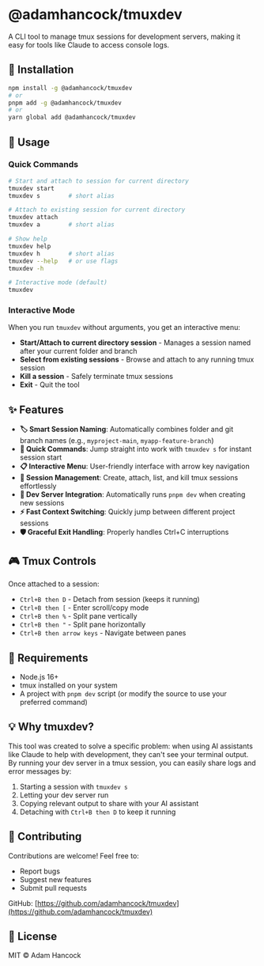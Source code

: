 # @adamhancock/tmuxdev

A CLI tool to manage tmux sessions for development servers, making it easy for tools like Claude to access console logs.

## 🚀 Installation

```bash
npm install -g @adamhancock/tmuxdev
# or
pnpm add -g @adamhancock/tmuxdev
# or
yarn global add @adamhancock/tmuxdev
```

## 📖 Usage

### Quick Commands

```bash
# Start and attach to session for current directory
tmuxdev start
tmuxdev s        # short alias

# Attach to existing session for current directory
tmuxdev attach
tmuxdev a        # short alias

# Show help
tmuxdev help
tmuxdev h        # short alias
tmuxdev --help   # or use flags
tmuxdev -h

# Interactive mode (default)
tmuxdev
```

### Interactive Mode

When you run `tmuxdev` without arguments, you get an interactive menu:

- **Start/Attach to current directory session** - Manages a session named after your current folder and branch
- **Select from existing sessions** - Browse and attach to any running tmux session
- **Kill a session** - Safely terminate tmux sessions
- **Exit** - Quit the tool

## ✨ Features

- **🏷️ Smart Session Naming**: Automatically combines folder and git branch names (e.g., `myproject-main`, `myapp-feature-branch`)
- **🎯 Quick Commands**: Jump straight into work with `tmuxdev s` for instant session start
- **📋 Interactive Menu**: User-friendly interface with arrow key navigation
- **🔄 Session Management**: Create, attach, list, and kill tmux sessions effortlessly
- **🚀 Dev Server Integration**: Automatically runs `pnpm dev` when creating new sessions
- **⚡ Fast Context Switching**: Quickly jump between different project sessions
- **🛡️ Graceful Exit Handling**: Properly handles Ctrl+C interruptions

## 🎮 Tmux Controls

Once attached to a session:

- `Ctrl+B then D` - Detach from session (keeps it running)
- `Ctrl+B then [` - Enter scroll/copy mode
- `Ctrl+B then %` - Split pane vertically
- `Ctrl+B then "` - Split pane horizontally
- `Ctrl+B then arrow keys` - Navigate between panes

## 🔧 Requirements

- Node.js 16+
- tmux installed on your system
- A project with `pnpm dev` script (or modify the source to use your preferred command)

## 💡 Why tmuxdev?

This tool was created to solve a specific problem: when using AI assistants like Claude to help with development, they can't see your terminal output. By running your dev server in a tmux session, you can easily share logs and error messages by:

1. Starting a session with `tmuxdev s`
2. Letting your dev server run
3. Copying relevant output to share with your AI assistant
4. Detaching with `Ctrl+B then D` to keep it running

## 🤝 Contributing

Contributions are welcome! Feel free to:

- Report bugs
- Suggest new features
- Submit pull requests

GitHub: [https://github.com/adamhancock/tmuxdev](https://github.com/adamhancock/tmuxdev)

## 📄 License

MIT © Adam Hancock